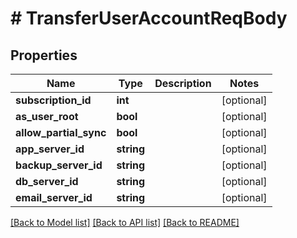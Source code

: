 # # TransferUserAccountReqBody

## Properties

Name | Type | Description | Notes
------------ | ------------- | ------------- | -------------
**subscription_id** | **int** |  | [optional]
**as_user_root** | **bool** |  | [optional]
**allow_partial_sync** | **bool** |  | [optional]
**app_server_id** | **string** |  | [optional]
**backup_server_id** | **string** |  | [optional]
**db_server_id** | **string** |  | [optional]
**email_server_id** | **string** |  | [optional]

[[Back to Model list]](../../README.md#models) [[Back to API list]](../../README.md#endpoints) [[Back to README]](../../README.md)
